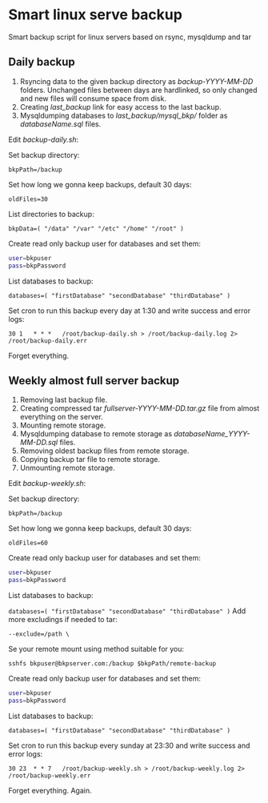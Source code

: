 # Smart linux serve backup
Smart backup script for linux servers based on rsync, mysqldump and tar

## Daily backup

1. Rsyncing data to the given backup directory as *backup-YYYY-MM-DD* folders. Unchanged files between days are hardlinked, so only changed and new files will consume space from disk.
2. Creating *last_backup* link for easy access to the last backup.
3. Mysqldumping  databases to *last_backup/mysql_bkp/* folder as *databaseName.sql* files.

Edit *backup-daily.sh*:

Set backup directory:

`bkpPath=/backup`

Set how long we gonna keep backups, default 30 days:

`oldFiles=30`

List directories to backup:

`bkpData=( "/data" "/var" "/etc" "/home" "/root" )`

Create read only backup user for databases and set them:

```bash
user=bkpuser
pass=bkpPassword
```

List databases to backup:

`databases=( "firstDatabase" "secondDatabase" "thirdDatabase" )`

Set cron to run this backup every day at 1:30 and write success and error logs:

`30 1	* * *	/root/backup-daily.sh > /root/backup-daily.log 2> /root/backup-daily.err`

Forget everything.

## Weekly almost full server backup

1. Removing last backup file.
2. Creating compressed tar *fullserver-YYYY-MM-DD.tar.gz* file from almost everything on the server.
3. Mounting remote storage.
4. Mysqldumping database to remote storage as *databaseName_YYYY-MM-DD.sql* files.
5. Removing oldest backup files from remote storage.
6. Copying backup tar file to remote storage.
7. Unmounting remote storage.

Edit *backup-weekly.sh*:

Set backup directory:

`bkpPath=/backup`

Set how long we gonna keep backups, default 30 days:

`oldFiles=60`


Create read only backup user for databases and set them:

```bash
user=bkpuser
pass=bkpPassword
```

List databases to backup:

`databases=( "firstDatabase" "secondDatabase" "thirdDatabase" )`
Add more excludings if needed to tar:

`--exclude=/path \`

Se your remote mount using method suitable for you:

`sshfs bkpuser@bkpserver.com:/backup $bkpPath/remote-backup`

Create read only backup user for databases and set them:

```bash
user=bkpuser
pass=bkpPassword
```

List databases to backup:

`databases=( "firstDatabase" "secondDatabase" "thirdDatabase" )`

Set cron to run this backup every sunday at 23:30 and write success and error logs:

`30 23	* * 7	/root/backup-weekly.sh > /root/backup-weekly.log 2> /root/backup-weekly.err`

Forget everything. Again.
